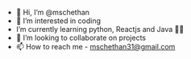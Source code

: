 - 👋 Hi, I’m @mschethan
- 👀 I’m interested in coding
- I’m currently learning python, Reactjs and Java 👨‍💻
- 💞️ I’m looking to collaborate on projects
- 📫 How to reach me - mschethan31@gmail.com

<!---
mschethan/mschethan is a ✨ special ✨ repository because its `README.md` (this file) appears on your GitHub profile.
You can click the Preview link to take a look at your changes.
--->
